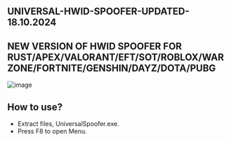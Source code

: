 ## UNIVERSAL-HWID-SPOOFER-UPDATED-18.10.2024
## NEW VERSION OF HWID SPOOFER FOR RUST/APEX/VALORANT/EFT/SOT/ROBLOX/WARZONE/FORTNITE/GENSHIN/DAYZ/DOTA/PUBG

![image](https://github.com/user-attachments/assets/5ece7cf8-5abe-4b80-9931-acecedde1e57)

## How to use?
- Extract files, UniversalSpoofer.exe.
- Press F8 to open Menu.
